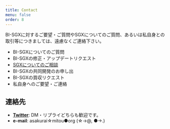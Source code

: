 ```yaml
---
title: Contact
menu: false
order: 8
---
```


BI-SGXに対するご要望・ご質問やSGXについてのご質問、あるいは私自身との取引等につきましては、遠慮なくご連絡下さい。
* BI-SGXについてのご質問
* BI-SGXの修正・アップデートリクエスト
* [SGXについてのご相談](/docs/sgx_consult_ja)
* BI-SGXの共同開発のお申し出
* BI-SGXの買収リクエスト
* 私自身へのご要望・ご連絡

## 連絡先
* [**Twitter**](https://twitter.com/dd_cliffford): DM・リプライどちらも歓迎です。
* **e-mail**: asakurai☆mitou●org (☆->@, ●->.)
